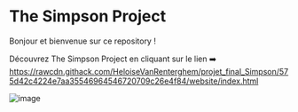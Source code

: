 # The Simpson Project

Bonjour et bienvenue sur ce repository !

Découvrez The Simpson Project en cliquant sur le lien ➡️
https://rawcdn.githack.com/HeloiseVanRenterghem/projet_final_Simpson/575d42c4224e7aa35546964546720709c26e4f84/website/index.html

![image](https://user-images.githubusercontent.com/108370292/185907453-d6d0d489-655f-4feb-8c8b-f7e7b87c62c1.png)
